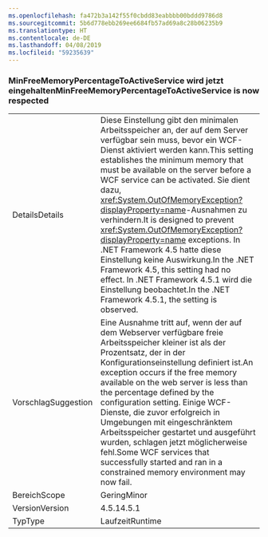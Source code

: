```yaml
---
ms.openlocfilehash: fa472b3a142f55f0cbdd83eabbbb00bddd9786d8
ms.sourcegitcommit: 5b6d778ebb269ee6684fb57ad69a8c28b06235b9
ms.translationtype: HT
ms.contentlocale: de-DE
ms.lasthandoff: 04/08/2019
ms.locfileid: "59235639"
---
```

### <a name="minfreememorypercentagetoactiveservice-is-now-respected"></a><span data-ttu-id="1f16e-101">MinFreeMemoryPercentageToActiveService wird jetzt eingehalten</span><span class="sxs-lookup"><span data-stu-id="1f16e-101">MinFreeMemoryPercentageToActiveService is now respected</span></span>

|   |   |
|---|---|
|<span data-ttu-id="1f16e-102">Details</span><span class="sxs-lookup"><span data-stu-id="1f16e-102">Details</span></span>|<span data-ttu-id="1f16e-103">Diese Einstellung gibt den minimalen Arbeitsspeicher an, der auf dem Server verfügbar sein muss, bevor ein WCF-Dienst aktiviert werden kann.</span><span class="sxs-lookup"><span data-stu-id="1f16e-103">This setting establishes the minimum memory that must be available on the server before a WCF service can be activated.</span></span> <span data-ttu-id="1f16e-104">Sie dient dazu, <xref:System.OutOfMemoryException?displayProperty=name>-Ausnahmen zu verhindern.</span><span class="sxs-lookup"><span data-stu-id="1f16e-104">It is designed to prevent <xref:System.OutOfMemoryException?displayProperty=name> exceptions.</span></span> <span data-ttu-id="1f16e-105">In .NET Framework 4.5 hatte diese Einstellung keine Auswirkung.</span><span class="sxs-lookup"><span data-stu-id="1f16e-105">In the .NET Framework 4.5, this setting had no effect.</span></span> <span data-ttu-id="1f16e-106">In .NET Framework 4.5.1 wird die Einstellung beobachtet.</span><span class="sxs-lookup"><span data-stu-id="1f16e-106">In the .NET Framework 4.5.1, the setting is observed.</span></span>|
|<span data-ttu-id="1f16e-107">Vorschlag</span><span class="sxs-lookup"><span data-stu-id="1f16e-107">Suggestion</span></span>|<span data-ttu-id="1f16e-108">Eine Ausnahme tritt auf, wenn der auf dem Webserver verfügbare freie Arbeitsspeicher kleiner ist als der Prozentsatz, der in der Konfigurationseinstellung definiert ist.</span><span class="sxs-lookup"><span data-stu-id="1f16e-108">An exception occurs if the free memory available on the web server is less than the percentage defined by the configuration setting.</span></span> <span data-ttu-id="1f16e-109">Einige WCF-Dienste, die zuvor erfolgreich in Umgebungen mit eingeschränktem Arbeitsspeicher gestartet und ausgeführt wurden, schlagen jetzt möglicherweise fehl.</span><span class="sxs-lookup"><span data-stu-id="1f16e-109">Some WCF services that successfully started and ran in a constrained memory environment may now fail.</span></span>|
|<span data-ttu-id="1f16e-110">Bereich</span><span class="sxs-lookup"><span data-stu-id="1f16e-110">Scope</span></span>|<span data-ttu-id="1f16e-111">Gering</span><span class="sxs-lookup"><span data-stu-id="1f16e-111">Minor</span></span>|
|<span data-ttu-id="1f16e-112">Version</span><span class="sxs-lookup"><span data-stu-id="1f16e-112">Version</span></span>|<span data-ttu-id="1f16e-113">4.5.1</span><span class="sxs-lookup"><span data-stu-id="1f16e-113">4.5.1</span></span>|
|<span data-ttu-id="1f16e-114">Typ</span><span class="sxs-lookup"><span data-stu-id="1f16e-114">Type</span></span>|<span data-ttu-id="1f16e-115">Laufzeit</span><span class="sxs-lookup"><span data-stu-id="1f16e-115">Runtime</span></span>|
